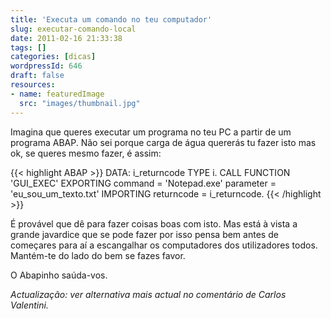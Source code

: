 ```yaml
---
title: 'Executa um comando no teu computador'
slug: executar-comando-local
date: 2011-02-16 21:33:38
tags: []
categories: [dicas]
wordpressId: 646
draft: false
resources:
- name: featuredImage
  src: "images/thumbnail.jpg"
---
```

Imagina que queres executar um programa no teu PC a partir de um programa ABAP. Não sei porque carga de água quererás tu fazer isto mas ok, se queres mesmo fazer, é assim:


{{< highlight ABAP >}}
DATA: i_returncode TYPE i.
CALL FUNCTION 'GUI_EXEC'
  EXPORTING
    command    = 'Notepad.exe'
    parameter  = 'eu_sou_um_texto.txt'
  IMPORTING
    returncode = i_returncode.
{{< /highlight >}}

É provável que dê para fazer coisas boas com isto. Mas está à vista a grande javardice que se pode fazer por isso pensa bem antes de começares para aí a escangalhar os computadores dos utilizadores todos. Mantém-te do lado do bem se fazes favor.

O Abapinho saúda-vos.

_Actualização: ver alternativa mais actual no comentário de Carlos Valentini._
